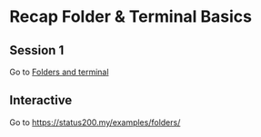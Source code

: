 # Recap Folder & Terminal Basics

## Session 1

Go to [Folders and terminal](../Session-1/05-folder-and-terminal.md)

## Interactive

Go to https://status200.my/examples/folders/
